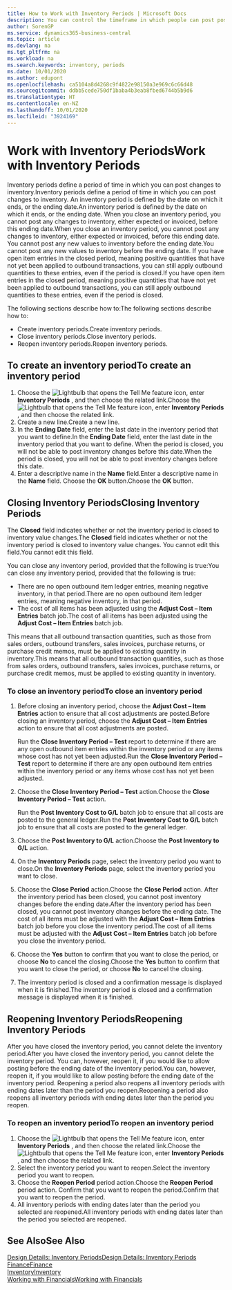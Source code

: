 ```yaml
---
title: How to Work with Inventory Periods | Microsoft Docs
description: You can control the timeframe in which people can post post changes to inventory by defining inventory periods.
author: SorenGP
ms.service: dynamics365-business-central
ms.topic: article
ms.devlang: na
ms.tgt_pltfrm: na
ms.workload: na
ms.search.keywords: inventory, periods
ms.date: 10/01/2020
ms.author: edupont
ms.openlocfilehash: ca5104a8d4268c9f4822e98150a3e969c6c66d48
ms.sourcegitcommit: ddbb5cede750df1baba4b3eab8fbed6744b5b9d6
ms.translationtype: HT
ms.contentlocale: en-NZ
ms.lasthandoff: 10/01/2020
ms.locfileid: "3924169"
---
```

# <a name="work-with-inventory-periods"></a><span data-ttu-id="51f21-103">Work with Inventory Periods</span><span class="sxs-lookup"><span data-stu-id="51f21-103">Work with Inventory Periods</span></span>
<span data-ttu-id="51f21-104">Inventory periods define a period of time in which you can post changes to inventory.</span><span class="sxs-lookup"><span data-stu-id="51f21-104">Inventory periods define a period of time in which you can post changes to inventory.</span></span> <span data-ttu-id="51f21-105">An inventory period is defined by the date on which it ends, or the ending date.</span><span class="sxs-lookup"><span data-stu-id="51f21-105">An inventory period is defined by the date on which it ends, or the ending date.</span></span> <span data-ttu-id="51f21-106">When you close an inventory period, you cannot post any changes to inventory, either expected or invoiced, before this ending date.</span><span class="sxs-lookup"><span data-stu-id="51f21-106">When you close an inventory period, you cannot post any changes to inventory, either expected or invoiced, before this ending date.</span></span> <span data-ttu-id="51f21-107">You cannot post any new values to inventory before the ending date.</span><span class="sxs-lookup"><span data-stu-id="51f21-107">You cannot post any new values to inventory before the ending date.</span></span> <span data-ttu-id="51f21-108">If you have open item entries in the closed period, meaning positive quantities that have not yet been applied to outbound transactions, you can still apply outbound quantities to these entries, even if the period is closed.</span><span class="sxs-lookup"><span data-stu-id="51f21-108">If you have open item entries in the closed period, meaning positive quantities that have not yet been applied to outbound transactions, you can still apply outbound quantities to these entries, even if the period is closed.</span></span>  

<span data-ttu-id="51f21-109">The following sections describe how to:</span><span class="sxs-lookup"><span data-stu-id="51f21-109">The following sections describe how to:</span></span>

* <span data-ttu-id="51f21-110">Create inventory periods.</span><span class="sxs-lookup"><span data-stu-id="51f21-110">Create inventory periods.</span></span>  
* <span data-ttu-id="51f21-111">Close inventory periods.</span><span class="sxs-lookup"><span data-stu-id="51f21-111">Close inventory periods.</span></span>  
* <span data-ttu-id="51f21-112">Reopen inventory periods.</span><span class="sxs-lookup"><span data-stu-id="51f21-112">Reopen inventory periods.</span></span>  

## <a name="to-create-an-inventory-period"></a><span data-ttu-id="51f21-113">To create an inventory period</span><span class="sxs-lookup"><span data-stu-id="51f21-113">To create an inventory period</span></span>  
1. <span data-ttu-id="51f21-114">Choose the ![Lightbulb that opens the Tell Me feature](media/ui-search/search_small.png "Tell me what you want to do") icon, enter **Inventory Periods** , and then choose the related link.</span><span class="sxs-lookup"><span data-stu-id="51f21-114">Choose the ![Lightbulb that opens the Tell Me feature](media/ui-search/search_small.png "Tell me what you want to do") icon, enter **Inventory Periods** , and then choose the related link.</span></span>  
2. <span data-ttu-id="51f21-115">Create a new line.</span><span class="sxs-lookup"><span data-stu-id="51f21-115">Create a new line.</span></span>  
3. <span data-ttu-id="51f21-116">In the **Ending Date** field, enter the last date in the inventory period that you want to define.</span><span class="sxs-lookup"><span data-stu-id="51f21-116">In the **Ending Date** field, enter the last date in the inventory period that you want to define.</span></span> <span data-ttu-id="51f21-117">When the period is closed, you will not be able to post inventory changes before this date.</span><span class="sxs-lookup"><span data-stu-id="51f21-117">When the period is closed, you will not be able to post inventory changes before this date.</span></span>  
4. <span data-ttu-id="51f21-118">Enter a descriptive name in the **Name** field.</span><span class="sxs-lookup"><span data-stu-id="51f21-118">Enter a descriptive name in the **Name** field.</span></span> <span data-ttu-id="51f21-119">Choose the **OK** button.</span><span class="sxs-lookup"><span data-stu-id="51f21-119">Choose the **OK** button.</span></span>  

## <a name="closing-inventory-periods"></a><span data-ttu-id="51f21-120">Closing Inventory Periods</span><span class="sxs-lookup"><span data-stu-id="51f21-120">Closing Inventory Periods</span></span>  
<span data-ttu-id="51f21-121">The **Closed** field indicates whether or not the inventory period is closed to inventory value changes.</span><span class="sxs-lookup"><span data-stu-id="51f21-121">The **Closed** field indicates whether or not the inventory period is closed to inventory value changes.</span></span> <span data-ttu-id="51f21-122">You cannot edit this field.</span><span class="sxs-lookup"><span data-stu-id="51f21-122">You cannot edit this field.</span></span>  

<span data-ttu-id="51f21-123">You can close any inventory period, provided that the following is true:</span><span class="sxs-lookup"><span data-stu-id="51f21-123">You can close any inventory period, provided that the following is true:</span></span>  

* <span data-ttu-id="51f21-124">There are no open outbound item ledger entries, meaning negative inventory, in that period.</span><span class="sxs-lookup"><span data-stu-id="51f21-124">There are no open outbound item ledger entries, meaning negative inventory, in that period.</span></span>  
* <span data-ttu-id="51f21-125">The cost of all items has been adjusted using the **Adjust Cost – Item Entries** batch job.</span><span class="sxs-lookup"><span data-stu-id="51f21-125">The cost of all items has been adjusted using the **Adjust Cost – Item Entries** batch job.</span></span>  

<span data-ttu-id="51f21-126">This means that all outbound transaction quantities, such as those from sales orders, outbound transfers, sales invoices, purchase returns, or purchase credit memos, must be applied to existing quantity in inventory.</span><span class="sxs-lookup"><span data-stu-id="51f21-126">This means that all outbound transaction quantities, such as those from sales orders, outbound transfers, sales invoices, purchase returns, or purchase credit memos, must be applied to existing quantity in inventory.</span></span>  

### <a name="to-close-an-inventory-period"></a><span data-ttu-id="51f21-127">To close an inventory period</span><span class="sxs-lookup"><span data-stu-id="51f21-127">To close an inventory period</span></span>  
1. <span data-ttu-id="51f21-128">Before closing an inventory period, choose the **Adjust Cost – Item Entries** action to ensure that all cost adjustments are posted.</span><span class="sxs-lookup"><span data-stu-id="51f21-128">Before closing an inventory period, choose the **Adjust Cost – Item Entries** action to ensure that all cost adjustments are posted.</span></span>

     <span data-ttu-id="51f21-129">Run the **Close Inventory Period – Test** report to determine if there are any open outbound item entries within the inventory period or any items whose cost has not yet been adjusted.</span><span class="sxs-lookup"><span data-stu-id="51f21-129">Run the **Close Inventory Period – Test** report to determine if there are any open outbound item entries within the inventory period or any items whose cost has not yet been adjusted.</span></span>  
2. <span data-ttu-id="51f21-130">Choose the **Close Inventory Period – Test** action.</span><span class="sxs-lookup"><span data-stu-id="51f21-130">Choose the **Close Inventory Period – Test** action.</span></span>  

     <span data-ttu-id="51f21-131">Run the **Post Inventory Cost to G/L** batch job to ensure that all costs are posted to the general ledger.</span><span class="sxs-lookup"><span data-stu-id="51f21-131">Run the **Post Inventory Cost to G/L** batch job to ensure that all costs are posted to the general ledger.</span></span>  
3. <span data-ttu-id="51f21-132">Choose the **Post Inventory to G/L** action.</span><span class="sxs-lookup"><span data-stu-id="51f21-132">Choose the **Post Inventory to G/L** action.</span></span>  
4. <span data-ttu-id="51f21-133">On the **Inventory Periods** page, select the inventory period you want to close.</span><span class="sxs-lookup"><span data-stu-id="51f21-133">On the **Inventory Periods** page, select the inventory period you want to close.</span></span>  
5. <span data-ttu-id="51f21-134">Choose the **Close Period** action.</span><span class="sxs-lookup"><span data-stu-id="51f21-134">Choose the **Close Period** action.</span></span> <span data-ttu-id="51f21-135">After the inventory period has been closed, you cannot post inventory changes before the ending date.</span><span class="sxs-lookup"><span data-stu-id="51f21-135">After the inventory period has been closed, you cannot post inventory changes before the ending date.</span></span> <span data-ttu-id="51f21-136">The cost of all items must be adjusted with the **Adjust Cost – Item Entries** batch job before you close the inventory period.</span><span class="sxs-lookup"><span data-stu-id="51f21-136">The cost of all items must be adjusted with the **Adjust Cost – Item Entries** batch job before you close the inventory period.</span></span>  
6. <span data-ttu-id="51f21-137">Choose the **Yes** button to confirm that you want to close the period, or choose **No** to cancel the closing.</span><span class="sxs-lookup"><span data-stu-id="51f21-137">Choose the **Yes** button to confirm that you want to close the period, or choose **No** to cancel the closing.</span></span>  
7. <span data-ttu-id="51f21-138">The inventory period is closed and a confirmation message is displayed when it is finished.</span><span class="sxs-lookup"><span data-stu-id="51f21-138">The inventory period is closed and a confirmation message is displayed when it is finished.</span></span>  

## <a name="reopening-inventory-periods"></a><span data-ttu-id="51f21-139">Reopening Inventory Periods</span><span class="sxs-lookup"><span data-stu-id="51f21-139">Reopening Inventory Periods</span></span>  
<span data-ttu-id="51f21-140">After you have closed the inventory period, you cannot delete the inventory period.</span><span class="sxs-lookup"><span data-stu-id="51f21-140">After you have closed the inventory period, you cannot delete the inventory period.</span></span> <span data-ttu-id="51f21-141">You can, however, reopen it, if you would like to allow posting before the ending date of the inventory period.</span><span class="sxs-lookup"><span data-stu-id="51f21-141">You can, however, reopen it, if you would like to allow posting before the ending date of the inventory period.</span></span> <span data-ttu-id="51f21-142">Reopening a period also reopens all inventory periods with ending dates later than the period you reopen.</span><span class="sxs-lookup"><span data-stu-id="51f21-142">Reopening a period also reopens all inventory periods with ending dates later than the period you reopen.</span></span>  

### <a name="to-reopen-an-inventory-period"></a><span data-ttu-id="51f21-143">To reopen an inventory period</span><span class="sxs-lookup"><span data-stu-id="51f21-143">To reopen an inventory period</span></span>  
1. <span data-ttu-id="51f21-144">Choose the ![Lightbulb that opens the Tell Me feature](media/ui-search/search_small.png "Tell me what you want to do") icon, enter **Inventory Periods** , and then choose the related link.</span><span class="sxs-lookup"><span data-stu-id="51f21-144">Choose the ![Lightbulb that opens the Tell Me feature](media/ui-search/search_small.png "Tell me what you want to do") icon, enter **Inventory Periods** , and then choose the related link.</span></span>  
2. <span data-ttu-id="51f21-145">Select the inventory period you want to reopen.</span><span class="sxs-lookup"><span data-stu-id="51f21-145">Select the inventory period you want to reopen.</span></span>  
3. <span data-ttu-id="51f21-146">Choose the **Reopen Period** period action.</span><span class="sxs-lookup"><span data-stu-id="51f21-146">Choose the **Reopen Period** period action.</span></span> <span data-ttu-id="51f21-147">Confirm that you want to reopen the period.</span><span class="sxs-lookup"><span data-stu-id="51f21-147">Confirm that you want to reopen the period.</span></span>  
4. <span data-ttu-id="51f21-148">All inventory periods with ending dates later than the period you selected are reopened.</span><span class="sxs-lookup"><span data-stu-id="51f21-148">All inventory periods with ending dates later than the period you selected are reopened.</span></span>  

## <a name="see-also"></a><span data-ttu-id="51f21-149">See Also</span><span class="sxs-lookup"><span data-stu-id="51f21-149">See Also</span></span>  
[<span data-ttu-id="51f21-150">Design Details: Inventory Periods</span><span class="sxs-lookup"><span data-stu-id="51f21-150">Design Details: Inventory Periods</span></span>](design-details-inventory-periods.md)  
[<span data-ttu-id="51f21-151">Finance</span><span class="sxs-lookup"><span data-stu-id="51f21-151">Finance</span></span>](finance.md)  
[<span data-ttu-id="51f21-152">Inventory</span><span class="sxs-lookup"><span data-stu-id="51f21-152">Inventory</span></span>](inventory-manage-inventory.md)  
[<span data-ttu-id="51f21-153">Working with Financials</span><span class="sxs-lookup"><span data-stu-id="51f21-153">Working with Financials</span></span>](ui-work-product.md)
